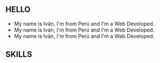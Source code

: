 ## HELLO


* My name is Iván, I'm from Perú and I'm a Web Developed.
* My name is Iván, I'm from Perú and I'm a Web Developed.
* My name is Iván, I'm from Perú and I'm a Web Developed.

## SKILLS